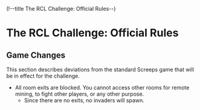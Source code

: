 (!--title The RCL Challenge: Official Rules--)
# The RCL Challenge: Official Rules

## Game Changes
This section describes deviations from the standard Screeps game that will be in effect for the challenge.

- All room exits are blocked. You cannot access other rooms for remote mining, to fight other players, or any other purpose.
    - Since there are no exits, no invaders will spawn.
